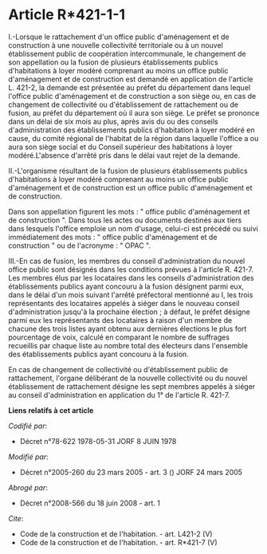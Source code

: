 # Article R*421-1-1

I.-Lorsque le rattachement d'un office public d'aménagement et de construction à une nouvelle collectivité territoriale ou à
un nouvel établissement public de coopération intercommunale, le changement de son appellation ou la fusion de plusieurs
établissements publics d'habitations à loyer modéré comprenant au moins un office public d'aménagement et de construction est
demandé en application de l'article L. 421-2, la demande est présentée au préfet du département dans lequel l'office public
d'aménagement et de construction a son siège ou, en cas de changement de collectivité ou d'établissement de rattachement ou
de fusion, au préfet du département où il aura son siège. Le préfet se prononce dans un délai de six mois au plus, après avis
du ou des conseils d'administration des établissements publics d'habitation à loyer modéré en cause, du comité régional de
l'habitat de la région dans laquelle l'office a ou aura son siège social et du Conseil supérieur des habitations à loyer
modéré.L'absence d'arrêté pris dans le délai vaut rejet de la demande. 

II.-L'organisme résultant de la fusion de plusieurs établissements publics d'habitations à loyer modéré comprenant au moins
un office public d'aménagement et de construction est un office public d'aménagement et de construction. 

Dans son appellation figurent les mots : " office public d'aménagement et de construction ". Dans tous les actes ou documents
destinés aux tiers dans lesquels l'office emploie un nom d'usage, celui-ci est précédé ou suivi immédiatement des mots : "
office public d'aménagement et de construction " ou de l'acronyme : " OPAC ". 

III.-En cas de fusion, les membres du conseil d'administration du nouvel office public sont désignés dans les conditions
prévues à l'article R. 421-7. Les membres élus par les locataires dans les conseils d'administration des établissements
publics ayant concouru à la fusion désignent parmi eux, dans le délai d'un mois suivant l'arrêté préfectoral mentionné au I,
les trois représentants des locataires appelés à siéger dans le nouveau conseil d'administration jusqu'à la prochaine
élection ; à défaut, le préfet désigne parmi eux les représentants des locataires à raison d'un membre de chacune des trois
listes ayant obtenu aux dernières élections le plus fort pourcentage de voix, calculé en comparant le nombre de suffrages
recueillis par chaque liste au nombre total des électeurs dans l'ensemble des établissements publics ayant concouru à la
fusion. 

En cas de changement de collectivité ou d'établissement public de rattachement, l'organe délibérant de la nouvelle
collectivité ou du nouvel établissement de rattachement désigne les sept membres appelés à siéger au conseil d'administration
en application du 1° de l'article R. 421-7.

**Liens relatifs à cet article**

_Codifié par_:

  - Décret n°78-622 1978-05-31 JORF 8 JUIN 1978

_Modifié par_:

  - Décret n°2005-260 du 23 mars 2005 - art. 3 () JORF 24 mars 2005

_Abrogé par_:

  - Décret n°2008-566 du 18 juin 2008 - art. 1

_Cite_:

  - Code de la construction et de l'habitation. - art. L421-2 (V)
  - Code de la construction et de l'habitation. - art. R*421-7 (V)
